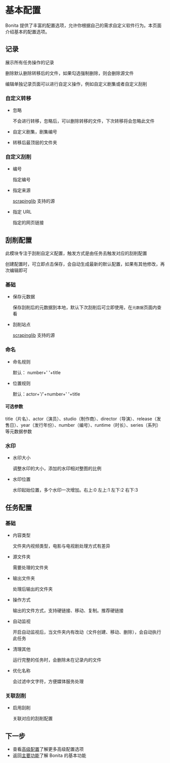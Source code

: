 # 基本配置

Bonita 提供了丰富的配置选项，允许你根据自己的需求自定义软件行为。本页面介绍基本的配置选项。

## 记录

展示所有任务操作的记录

删除默认删除转移后的文件，如果勾选强制删除，则会删除源文件

编辑单独记录页面可以进行自定义操作，例如自定义剧集或者自定义刮削

### 自定义转移

- 忽略

  不会进行转移，忽略后，可以删除转移的文件，下次转移将会忽略此文件

- 自定义剧集，剧集编号
- 转移后最顶层的文件夹

### 自定义刮削

- 编号

  指定编号

- 指定来源

  [scrapinglib](https://github.com/Suwmlee/scrapinglib) 支持的源

- 指定 URL

  指定的网页链接

## 刮削配置

此模块专注于刮削自定义配置，触发方式是由任务去触发对应的刮削配置

创建配置时，可立即点击保存，会自动生成最新的默认配置，如果有其他修改，再次编辑即可

### 基础

- 保存元数据

  保存刮削后的元数据到本地，默认下次刮削后可立即使用，在`元数据`页面内查看

- 刮削站点

  [scrapinglib](https://github.com/Suwmlee/scrapinglib) 支持的源

### 命名

- 命名规则

  默认： number+' '+title

- 位置规则

  默认：actor+'/'+number+' '+title

#### 可选参数

title（片名）、actor（演员）、studio（制作商）、director（导演）、release（发售日）、year（发行年份）、number（编号）、runtime（时长）、series（系列）等元数据参数

### 水印

- 水印大小

  调整水印的大小，添加的水印相对整图的比例

- 水印位置

  水印起始位置，多个水印一次增加。右上:0 左上:1 左下:2 右下:3

## 任务配置

### 基础

- 内容类型

  文件夹内视频类型，电影与电视剧处理方式有差异

- 源文件夹

  需要处理的文件夹

- 输出文件夹

  处理后输出的文件夹

- 操作方式

  输出的文件方式，支持硬链接、移动、复制。推荐硬链接

- 自动监视

  开启自动监视后，当文件夹内有改动（文件创建、移动、删除），会自动执行此任务

- 清理其他

  运行完整的任务时，会删除未在记录内的文件

- 优化名称

  会过滤中文字符，方便媒体服务处理

### 关联刮削

- 启用刮削

  关联对应的刮削配置


## 下一步

- 查看[高级配置](./advanced-config.md)了解更多高级配置选项
- 返回[主要功能](./features.md)了解 Bonita 的基本功能
